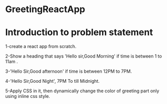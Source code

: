 # GreetingReactApp

# Introduction to problem statement

1-create a react app from scratch.

2-Show a heading that says 'Hello sir,Good Morning' if time is between 1 to 11am .

3-'Hello Sir,Good afternoon' if time is between 12PM to 7PM.

4-'Hello Sir,Good Night', 7PM To till Midnight.

5-Apply CSS in it, then dynamically change the color of greeting part only using inline css style.
